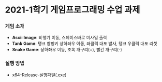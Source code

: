 # 2021-1학기 게임프로그래밍 수업 과제

### 게임 소개
- **Ascii Image**: 비행기 이동, 스페이스바로 미사일 출력
- **Tank Game**: 탱크 방향키 상하좌우 이동, 좌클릭 대포 발사, 탱크 우클릭 대포 리셋
- **Snake Game**: 상하좌우 이동, 초록 개구리(+), 빨간 개구리(-)
### 실행 방법
- x64-Release-실행파일(.exe)
